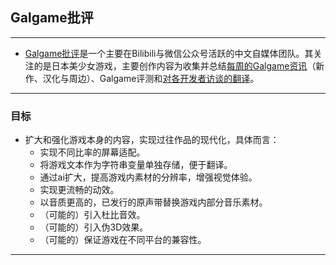 ## Galgame批评

---

+ [Galgame批评](https://space.bilibili.com/2072586344)是一个主要在Bilibili与微信公众号活跃的中文自媒体团队。其关注的是日本美少女游戏，主要创作内容为收集并总结[每周的Galgame资讯](https://space.bilibili.com/2072586344/channel/collectiondetail?sid=37612)（新作、汉化与周边）、Galgame评测和[对各开发者访谈的翻译](https://www.bilibili.com/read/readlist/rl494743)。


---

### 目标  

  + 扩大和强化游戏本身的内容，实现过往作品的现代化，具体而言：
    + 实现不同比率的屏幕适配。  
    + 将游戏文本作为字符串变量单独存储，便于翻译。
    + 通过ai扩大，提高游戏内素材的分辨率，增强视觉体验。
    + 实现更流畅的动效。
    + 以音质更高的，已发行的原声带替换游戏内部分音乐素材。
    + （可能的）引入杜比音效。
    + （可能的）引入伪3D效果。
    + （可能的）保证游戏在不同平台的兼容性。

---
